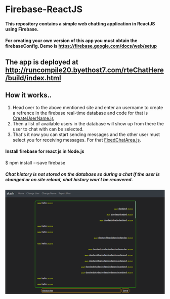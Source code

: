 # Firebase-ReactJS
#### This repository contains a simple web chatting application in ReactJS using Firebase.
#### For creating your own version of this app you must obtain the firebaseConfig. Demo is https://firebase.google.com/docs/web/setup
## The app is deployed at http://runcompile20.byethost7.com/rteChatHere/build/index.html

## How it works..
1. Head over to the above mentioned site and enter an username to create a refrence in the firebase real-time database and code for that is [CreateUserName.js](https://github.com/Spectre-ak/Firebase-ReactJS/blob/main/src/components/CreateUserName.js)
2. Then a list of available users in the database will show up from there the user to chat with can be selected.
3. That's it now you can start sending messages and the other user must select you for receiving messages. For that [FixedChatArea.js](https://github.com/Spectre-ak/Firebase-ReactJS/blob/main/src/components/FixedChatArea.js).

#### Install firebase for react js in Node.js
  $ npm install --save firebase

##### Chat history is not stored on the database so during a chat if the user is changed or on site reload, chat history won't be recovered.


![alt txt](https://github.com/Spectre-ak/Firebase-ReactJS/blob/main/public/assets/images/Screenshot%202020-12-31%20223347.png)
